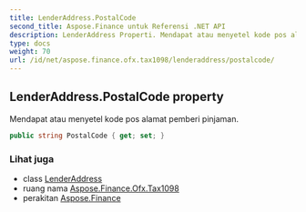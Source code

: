 ```yaml
---
title: LenderAddress.PostalCode
second_title: Aspose.Finance untuk Referensi .NET API
description: LenderAddress Properti. Mendapat atau menyetel kode pos alamat pemberi pinjaman.
type: docs
weight: 70
url: /id/net/aspose.finance.ofx.tax1098/lenderaddress/postalcode/
---
```

## LenderAddress.PostalCode property

Mendapat atau menyetel kode pos alamat pemberi pinjaman.

```csharp
public string PostalCode { get; set; }
```

### Lihat juga

* class [LenderAddress](../)
* ruang nama [Aspose.Finance.Ofx.Tax1098](../../lenderaddress/)
* perakitan [Aspose.Finance](../../../)


